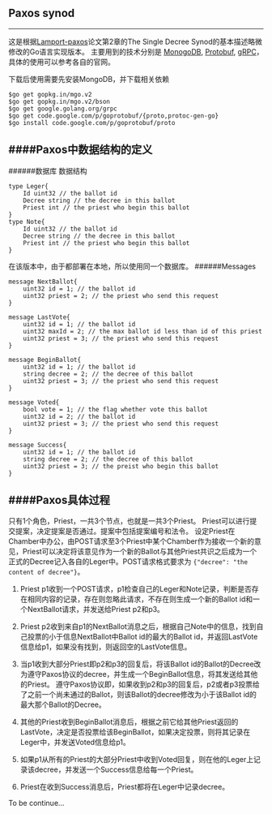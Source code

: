 ## Paxos synod
-------------------------
这是根据[Lamport-paxos](https://www.microsoft.com/en-us/research/wp-content/uploads/2016/12/The-Part-Time-Parliament.pdf)论文第2章的The Single Decree Synod的基本描述略微修改的Go语言实现版本。
主要用到的技术分别是 [MonogoDB](https://docs.mongodb.com/manual/), [Protobuf](https://developers.google.com/protocol-buffers/), [gRPC](https://grpc.io/docs/quickstart/go.html)，具体的使用可以参考各自的官网。

下载后使用需要先安装MongoDB，并下载相关依赖
```
$go get gopkg.in/mgo.v2
$go get gopkg.in/mgo.v2/bson
$go get google.golang.org/grpc
$go get code.google.com/p/goprotobuf/{proto,protoc-gen-go}
$go install code.google.com/p/goprotobuf/proto
```

####Paxos中数据结构的定义
------------------------
######数据库 数据结构
```
type Leger{
    Id uint32 // the ballot id
    Decree string // the decree in this ballot
    Priest int // the priest who begin this ballot
}
type Note{
    Id uint32 // the ballot id
    Decree string // the decree in this ballot
    Priest int // the priest who begin this ballot
}
```
在该版本中，由于都部署在本地，所以使用同一个数据库。
######Messages
```
message NextBallot{
    uint32 id = 1; // the ballot id
    uint32 priest = 2; // the priest who send this request
}

message LastVote{
    uint32 id = 1; // the ballot id
    uint32 maxId = 2; // the max ballot id less than id of this priest
    uint32 priest = 3; // the priest who send this request
}

message BeginBallot{
    uint32 id = 1; // the ballot id
    string decree = 2; // the decree of this ballot
    uint32 priest = 3; // the priest who send this request
}

message Voted{
    bool vote = 1; // the flag whether vote this ballot
    uint32 id = 2; // the ballot id
    uint32 priest = 3; // the priest who send this request
}

message Success{
    uint32 id = 1; // the ballot id
    string decree = 2; // the decree of this ballot
    uint32 priest = 3; // the preist who begin this ballot
}
```

####Paxos具体过程
------------------------
只有1个角色，Priest，一共3个节点，也就是一共3个Priest。 Priest可以进行提交提案，决定提案是否通过。提案中包括提案编号和法令。
设定Priest在Chamber中办公，由POST请求至3个Priest中某个Chamber作为接收一个新的意见，Priest可以决定将该意见作为一个新的Ballot与其他Priest共识之后成为一个正式的Decree记入各自的Leger中。POST请求格式要求为 ```{"decree": "the content of decree"}```。
1. Priest p1收到一个POST请求，p1检查自己的Leger和Note记录，判断是否存在相同内容的记录，存在则忽略此请求，不存在则生成一个新的Ballot id和一个NextBallot请求，并发送给Priest p2和p3。

2. Priest p2收到来自p1的NextBallot消息之后，根据自己Note中的信息，找到自己投票的小于信息NextBallot中Ballot id的最大的Ballot id，并返回LastVote信息给p1，如果没有找到，则返回空的LastVote信息。

3. 当p1收到大部分Priest即p2和p3的回复后，将该Ballot id的Ballot的Decree改为遵守Paxos协议的decree，并生成一个BeginBallot信息，将其发送给其他的Priest。
    遵守Paxos协议即，如果收到p2和p3的回复后，p2或者p3投票给了之前一个尚未通过的Ballot，则该Ballot的decree修改为小于该Ballot id的最大那个Ballot的Decree。
4. 其他的Priest收到BeginBallot消息后，根据之前它给其他Priest返回的LastVote，决定是否投票给该BeginBallot，如果决定投票，则将其记录在Leger中，并发送Voted信息给p1。

5. 如果p1从所有的Priest的大部分Priest中收到Voted回复，则在他的Leger上记录该decree，并发送一个Success信息给每一个Priest。

6. Priest在收到Success消息后，Priest都将在Leger中记录decree。

To be continue...
